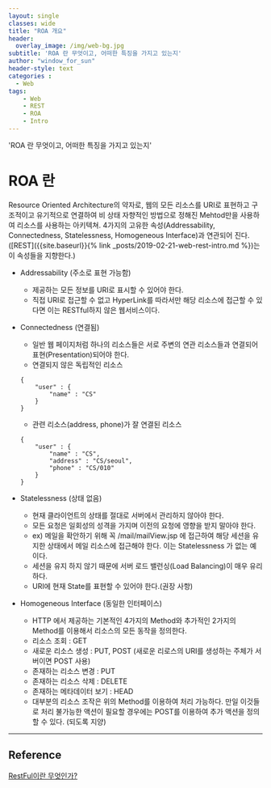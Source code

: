 ```yaml
--- 
layout: single
classes: wide
title: "ROA 개요"
header:
  overlay_image: /img/web-bg.jpg
subtitle: 'ROA 란 무엇이고, 어떠한 특징을 가지고 있는지'
author: "window_for_sun"
header-style: text
categories :
  - Web
tags:
    - Web
    - REST
    - ROA
    - Intro
---  
```


'ROA 란 무엇이고, 어떠한 특징을 가지고 있는지'

# ROA 란
Resource Oriented Architecture의 약자로, 웹의 모든 리소스를 URI로 표현하고 구조적이고 유기적으로 연결하여 비 상태 자향적인 방법으로 정해진 Mehtod만을 사용하여 리소스를 사용하는 아키텍쳐. 4가지의 고유한 속성(Addressability, Connectedness, Statelessness, Homogeneous Interface)과 연관되어 진다.([REST]({{site.baseurl}}{% link _posts/2019-02-21-web-rest-intro.md %})는 이 속성들을 지향한다.)
- Addressability (주소로 표현 가능함)
	- 제공하는 모든 정보를 URI로 표시할 수 있어야 한다.
	- 직접 URI로 접근할 수 없고 HyperLink를 따라서만 해당 리소스에 접근할 수 있다면 이는 RESTful하지 않은 웹서비스이다.
- Connectedness (연결됨)
	- 일반 웹 페이지처럼 하나의 리소스들은 서로 주변의 연관 리소스들과 연결되어 표현(Presentation)되어야 한다.
	- 연결되지 않은 독립적인 리소스
	
	```
	{
		"user" : {
			"name" : "CS"
		}
	}
	```  
	
	- 관련 리소스(address, phone)가 잘 연결된 리소스
	
	```
	{
		"user" : {
			"name" : "CS",
			"address" : "CS/seoul",
			"phone" : "CS/010"
		}
	}
	```  
	
- Statelessness (상태 없음)
	- 현재 클라이언트의 상태를 절대로 서버에서 관리하지 않아야 한다.
	- 모든 요청은 일회성의 성격을 가지며 이전의 요청에 영향을 받지 말아야 한다.
	- ex) 메일을 확안하기 위해 꼭 /mail/mailView.jsp 에 접근하여 해당 세션을 유지한 상태에서 메일 리소스에 접근해야 한다. 이는 Statelessness 가 없는 예이다.
	- 세션을 유지 하지 않기 때문에 서버 로드 밸런싱(Load Balancing)이 매우 유리하다.
	- URI에 현재 State를 표현할 수 있어야 한다.(권장 사항)
- Homogeneous Interface (동일한 인터페이스)
	- HTTP 에서 제공하는 기본적인 4가지의 Method와 추가적인 2가지의 Method를 이용해서 리소스의 모든 동작을 정의한다.
	- 리소스 조회 : GET
	- 새로운 리소스 생성 : PUT, POST (새로운 리로스의 URI를 생성하는 주체가 서버이면 POST 사용)
	- 존재하는 리소스 변경 : PUT
	- 존재하는 리소스 삭제 : DELETE
	- 존재하는 메타데이터 보기 : HEAD
	- 대부분의 리소스 조작은 위의 Method를 이용하여 처리 가능하다. 만일 이것들로 처리 불가능한 액션이 필요할 경우에는 POST를 이용하여 추가 액션을 정의할 수 있다. (되도록 지양)


---
## Reference
[RestFul이란 무엇인가?](https://lalwr.blogspot.com/2016/01/restful.html)  